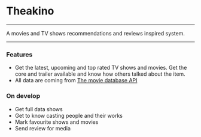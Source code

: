 # Theakino

---

A movies and TV shows recommendations and reviews inspired system. 

---

### Features

- Get the latest, upcoming and top rated TV shows and movies. Get the core and trailer available and know how others talked about the item. 
- All data are coming from [The movie database API](https://developers.themoviedb.org/3)


### On develop
- Get full data shows
- Get to know casting people and their works
- Mark favourite shows and movies
- Send review for media